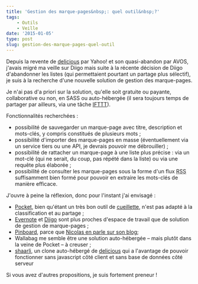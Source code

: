 ```yaml
---
title: 'Gestion des marque-pages&nbsp;: quel outil&nbsp;?'
tags:
    - Outils
    - Veille
date: '2015-01-05'
type: post
slug: gestion-des-marque-pages-quel-outil
---
```


Depuis la revente de [delicious](http://delicious.com) par Yahoo! et son quasi-abandon par AVOS, j'avais migré ma veille sur Diigo mais suite à la récente décision de Diigo d'abandonner les listes (qui permettaient pourtant un partage plus sélectif), je suis à la recherche d'une nouvelle solution de gestion des marque-pages.

<!-- more -->

Je n'ai pas d'a priori sur la solution, qu'elle soit gratuite ou payante, collaborative ou non, en SASS ou auto-hébergée (il sera toujours temps de partager par ailleurs, via une tâche [IFTTT](http://ifttt.com)).

Fonctionnalités recherchées&nbsp;:

* possibilité de sauvegarder un marque-page avec titre, description et mots-clés, y compris constitués de plusieurs mots ;
* possibilité d'importer des marque-pages en masse (éventuellement via un service tiers ou une API, je devrais pouvoir me débrouiller) ;
* possibilité de rattacher un marque-page à une liste plus précise&nbsp;: via un mot-clé (qui ne serait, du coup, pas répété dans la liste) ou via une requête plus élaborée ;
* possibilité de consulter les marque-pages sous la forme d'un flux <abbr title="Really Simple Syndication" lang="en">RSS</abbr> suffisamment bien formé pour pouvoir en extraire les mots-clés de manière efficace.

J'ouvre à peine la réflexion, donc pour l'instant j'ai envisagé&nbsp;:

* [Pocket](http://getpocket.com), bien qu'étant un très bon outil de [cueillette](http://ploum.net/la-cueillette-de-lactualite-et-des-informations/ "« La cueillette de l’actualité et des informations », Lionel Dricot"), n'est pas adapté à la classification et au partage ;
* [Evernote](http://evernote.com) et [Diigo](http://www.diigo.com) sont plus proches d'espace de travail que de solution de gestion de marque-pages ;
* [Pinboard](http://pinboard.in), parce que [Nicolas en parle sur son blog](http://gasteroprod.com/web/mes-bookmarks-migrent-de-diigo-vers-pinboard "« Mes bookmarks migrent de Diigo vers Pinboard », Nicolas Hoizey");
* Wallabag me semble être une solution auto-hébergée – mais plutôt dans la veine de Pocket – à creuser ;
* [shaarli](http://sebsauvage.net/wiki/doku.php?id=php:shaarli), un clone auto-hébergé de [delicious](http://delicious.com) qui a l'avantage de pouvoir fonctionner sans javascript côté client et sans base de données côté serveur

Si vous avez d'autres propositions, je suis fortement preneur !
